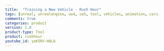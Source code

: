 ```yaml
---
title:  "Training a New Vehicle - Rush Hour"
tags: [unreal, unrealengine, ue4, ue5, tool, vehicles, animation, cars, animation, rushhour]
comments: true
categories: product
version: 1.0
product-type: Tool
product: rushhour
youtube_id: yaK5RV-H8LQ
---
```

